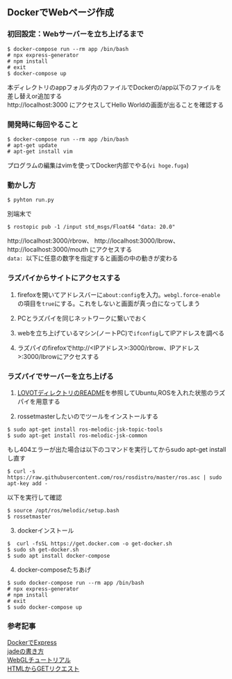 ## DockerでWebページ作成

### 初回設定：Webサーバーを立ち上げるまで
```
$ docker-compose run --rm app /bin/bash
# npx express-generator
# npm install
# exit
$ docker-compose up
```
本ディレクトリのappフォルダ内のファイルでDockerの/app以下のファイルを差し替えor追加する<br>
http://localhost:3000
にアクセスしてHello Worldの画面が出ることを確認する

### 開発時に毎回やること
```
$ docker-compose run --rm app /bin/bash
# apt-get update
# apt-get install vim
```
プログラムの編集はvimを使ってDocker内部でやる(`vi hoge.fuga`)<br>

### 動かし方
```
$ pyhton run.py
```
別端末で
```
$ rostopic pub -1 /input std_msgs/Float64 "data: 20.0"
```
http://localhost:3000/rbrow、
http://localhost:3000/lbrow、
http://localhost:3000/mouth
にアクセスする<br>
`data: `以下に任意の数字を指定すると画面の中の動きが変わる

### ラズパイからサイトにアクセスする

1. firefoxを開いてアドレスバーに`about:config`を入力。`webgl.force-enable`の項目を`true`にする。これをしないと画面が真っ白になってしまう

2. PCとラズパイを同じネットワークに繋いでおく

3. webを立ち上げているマシン(ノートPC)で`ifconfig`してIPアドレスを調べる

4. ラズパイのfirefoxでhttp://<IPアドレス>:3000/rbrow、IPアドレス>:3000/lbrowにアクセスする

### ラズパイでサーバーを立ち上げる

1. [LOVOTディレクトリのREADME](https://github.com/MiyabiTane/LOVOT)を参照してUbuntu,ROSを入れた状態のラズパイを用意する

2. rossetmasterしたいのでツールをインストールする
```
$ sudo apt-get install ros-melodic-jsk-topic-tools
$ sudo apt-get install ros-melodic-jsk-common
```

もし404エラーが出た場合は以下のコマンドを実行してからsudo apt-get installし直す
```
$ curl -s https://raw.githubusercontent.com/ros/rosdistro/master/ros.asc | sudo apt-key add -
```

以下を実行して確認
```
$ source /opt/ros/melodic/setup.bash
$ rossetmaster
```

3. dockerインストール
```
$  curl -fsSL https://get.docker.com -o get-docker.sh
$ sudo sh get-docker.sh
$ sudo apt install docker-compose
```

4. docker-composeたちあげ
```
$ sudo docker-compose run --rm app /bin/bash
# npx express-generator
# npm install
# exit
$ sudo docker-compose up
```

### 参考記事
[DockerでExpress](https://ishida-it.com/blog/post/2019-11-21-docker-nodejs/)<br>
[jadeの書き方](http://kfug.jp/handson/try_jade/)<br>
[WebGLチュートリアル](https://developer.mozilla.org/ja/docs/Web/API/WebGL_API/Tutorial/Getting_started_with_WebGL)<br>
[HTMLからGETリクエスト](https://stackoverflow.com/questions/6375461/get-html-code-using-javascript-with-a-url)<br>